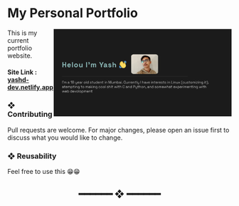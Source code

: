 # My Personal Portfolio

<img src="images/Site-Preview.png" alt="Repo Preview" align="right" width="400px">

This is my current portfolio website. 

#### Site Link : [yashd-dev.netlify.app](yashd-dev.netlify.app)

### ❖ Contributing

Pull requests are welcome. For major changes, please open an issue first to discuss what you would like to change.

### ❖ Reusability

Feel free to use this 😁😁

<h2 align="center"> ━━━━━━  ❖  ━━━━━━ </h2>


